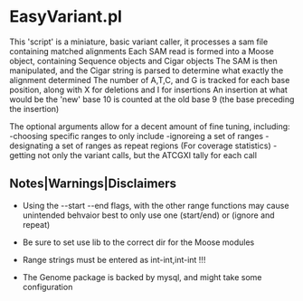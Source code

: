 <h1>EasyVariant.pl</h1>

This 'script' is a miniature, basic variant caller, it processes a sam file containing matched alignments
Each SAM read is formed into a Moose object, containing Sequence objects and Cigar objects
The SAM is then manipulated, and the Cigar string is parsed to determine what exactly the alignment determined
The number of A,T,C, and G is tracked for each base position, along with X for deletions and I for insertions
An insertion at what would be the 'new' base 10 is counted at the old base 9 (the base preceding the insertion)

The optional arguments allow for a decent amount of fine tuning, including:
 -choosing specific ranges to only include
 -ignoreing a set of ranges
 -designating a set of ranges as repeat regions (For coverage statistics)
 -getting not only the variant calls, but the ATCGXI tally for each call

## Notes|Warnings|Disclaimers ##

 - Using the --start --end flags, with the other range functions may cause unintended behvaior best to only use one (start/end) or (ignore and repeat)

 - Be sure to set use lib to the correct dir for the Moose modules

 - Range strings must be entered as int-int,int-int !!!
	
 - The Genome package is backed by mysql, and might take some configuration
